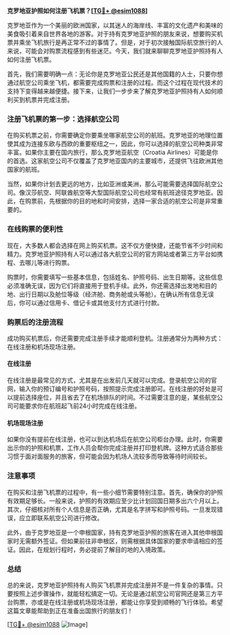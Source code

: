 **克罗地亚护照如何注册飞机票？[[TG💪+ @esim1088](https://t.me/s/esim1088)]**

克罗地亚作为一个美丽的欧洲国家，以其迷人的海岸线、丰富的文化遗产和美味的美食吸引着来自世界各地的游客。对于持有克罗地亚护照的朋友来说，想要购买机票并乘坐飞机旅行是再正常不过的事情了。但是，对于初次接触国际航空旅行的人来说，可能会对购票流程感到有些迷茫。今天，我们就来聊聊克罗地亚护照持有人如何注册飞机票。

首先，我们需要明确一点：无论你是克罗地亚公民还是其他国籍的人士，只要你想通过航空公司乘坐飞机，都需要完成购票和注册的过程。而这个过程在现代技术的支持下变得越来越便捷。接下来，让我们一步步来了解克罗地亚护照持有人如何顺利买到机票并完成注册。

### 注册飞机票的第一步：选择航空公司

在购买机票之前，你需要确定你要乘坐哪家航空公司的航班。克罗地亚的地理位置使其成为连接东欧与西欧的重要枢纽之一，因此，你可以选择的航空公司种类非常丰富。如果你主要在国内旅行，那么克罗地亚航空（Croatia Airlines）可能是你的首选。这家航空公司不仅覆盖了克罗地亚国内的主要城市，还提供飞往欧洲其他国家的航班。

当然，如果你计划去更远的地方，比如亚洲或美洲，那么可能需要选择国际航空公司。像汉莎航空、阿联酋航空等大型国际航空公司也经常有航班途径克罗地亚。因此，在购票前，先根据你的目的地和时间安排，选择一家合适的航空公司是非常重要的。

### 在线购票的便利性

现在，大多数人都会选择在网上购买机票。这不仅方便快捷，还能节省不少时间和精力。克罗地亚护照持有人可以通过各大航空公司的官方网站或者第三方平台如携程、去哪儿等进行购票。

购票时，你需要填写一些基本信息，包括姓名、护照号码、出生日期等。这些信息必须准确无误，因为它们将直接用于登机手续。此外，你还需选择出发地和目的地、出行日期以及舱位等级（经济舱、商务舱或头等舱）。在确认所有信息无误后，你可以通过信用卡、借记卡或其他支付方式进行付款。

### 购票后的注册流程

成功购买机票后，你还需要完成注册手续才能顺利登机。注册通常分为两种方式：在线注册和机场现场注册。

#### 在线注册

在线注册是最常见的方式，尤其是在出发前几天就可以完成。登录航空公司的官网，输入你的预订编号和护照号码，按照提示完成注册即可。在线注册的好处是可以提前选择座位，并且省去了在机场排队的时间。不过需要注意的是，某些航空公司可能要求你在航班起飞前24小时完成在线注册。

#### 机场现场注册

如果你没有提前在线注册，也可以到达机场后在航空公司柜台办理。此时，你需要出示你的护照和机票，工作人员会帮你完成注册并打印登机牌。这种方式适合那些习惯于面对面服务的旅客，但可能会因为机场人流较多而导致等待时间较长。

### 注意事项

在购买和注册飞机票的过程中，有一些小细节需要特别注意。首先，确保你的护照有效期足够长。一般来说，护照的有效期应至少比计划回国日期多出六个月以上。其次，仔细核对所有个人信息是否正确，尤其是名字拼写和护照号码。一旦发现错误，应立即联系航空公司进行修改。

此外，由于克罗地亚是一个申根国家，持有克罗地亚护照的旅客在进入其他申根国家时无需额外签证。但如果前往非申根区，则需根据具体国家的要求申请相应的签证。因此，在规划行程时，务必提前了解目的地的入境政策。

### 总结

总的来说，克罗地亚护照持有人购买飞机票并完成注册并不是一件复杂的事情。只要按照上述步骤操作，就能轻松搞定一切。无论是通过航空公司官网还是第三方平台购票，亦或是在线注册或机场现场注册，都能让你享受到顺畅的飞行体验。希望这篇文章能帮助到正在准备出国旅行的朋友们！

[[TG💪+ @esim1088](https://t.me/s/esim1088) ![Image](https://i.postimg.cc/4NQfJmqS/Snipaste-2025-05-13-00-14-12.png)]